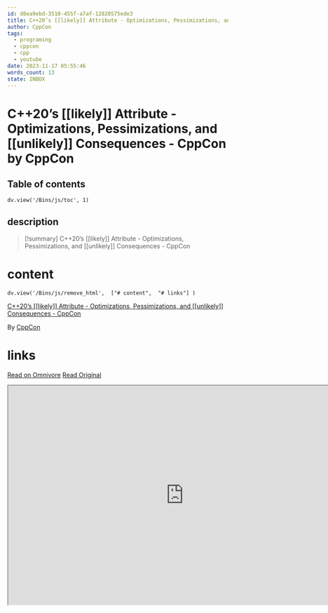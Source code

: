 ```yaml
---
id: d8ea9ebd-3510-455f-a7af-12820575ede3
title: C++20’s [[likely]] Attribute - Optimizations, Pessimizations, and [[unlikely]] Consequences - CppCon
author: CppCon
tags:
  - programing
  - cppcon
  - cpp
  - youtube
date: 2023-11-17 05:55:46
words_count: 13
state: INBOX
---
```


# C++20’s [[likely]] Attribute - Optimizations, Pessimizations, and [[unlikely]] Consequences - CppCon by CppCon
## Table of contents
```dataviewjs 
dv.view('/Bins/js/toc', 1) 
```


## description
>[!summary] 
> C++20’s [[likely]] Attribute - Optimizations, Pessimizations, and [[unlikely]] Consequences - CppCon


# content
```dataviewjs 
dv.view('/Bins/js/remove_html',  ["# content",  "# links"] ) 
```
[C++20’s \[\[likely\]\] Attribute - Optimizations, Pessimizations, and \[\[unlikely\]\] Consequences - CppCon](https://www.youtube.com/watch?v=RjPK3HKcouA)

By [CppCon](https://www.youtube.com/@CppCon)



# links
[Read on Omnivore](https://omnivore.app/me/https-www-youtube-com-watch-v-rj-pk-3-h-kcou-a-18bdb6ba147)
[Read Original](https://www.youtube.com/watch?v=RjPK3HKcouA)

<iframe src="https://www.youtube.com/watch?v=RjPK3HKcouA"  width="800" height="500"></iframe>
